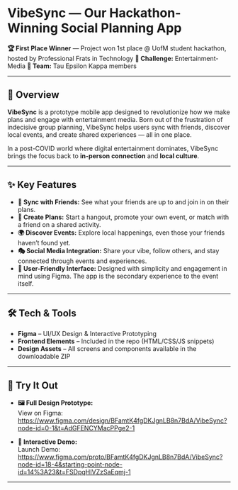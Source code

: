 
# VibeSync — Our Hackathon-Winning Social Planning App

**🏆 First Place Winner** — Project won 1st place @ UofM student hackathon, hosted by Professional Frats in Technology
**🎯 Challenge:** Entertainment-Media 
**👥 Team:** Tau Epsilon Kappa members

---

## 📱 Overview

**VibeSync** is a prototype mobile app designed to revolutionize how we make plans and engage with entertainment media. Born out of the frustration of indecisive group planning, VibeSync helps users sync with friends, discover local events, and create shared experiences — all in one place.

In a post-COVID world where digital entertainment dominates, VibeSync brings the focus back to **in-person connection** and **local culture**.

---

## ✨ Key Features

- **🔗 Sync with Friends:** See what your friends are up to and join in on their plans.
- **📅 Create Plans:** Start a hangout, promote your own event, or match with a friend on a shared activity.
- **🌍 Discover Events:** Explore local happenings, even those your friends haven’t found yet.
- **🎭 Social Media Integration:** Share your vibe, follow others, and stay connected through events and experiences.
- **🧭 User-Friendly Interface:** Designed with simplicity and engagement in mind using Figma. The app is the secondary experience to the event itself. 

---

## 🛠️ Tech & Tools

- **Figma** – UI/UX Design & Interactive Prototyping
- **Frontend Elements** – Included in the repo (HTML/CSS/JS snippets)
- **Design Assets** – All screens and components available in the downloadable ZIP

---

## 🔗 Try It Out

- **🖼️ Full Design Prototype:**  
  View on Figma: https://www.figma.com/design/BFamtK4fgDKJgnLB8n7BdA/VibeSync?node-id=0-1&t=AdGFENCYMacPPge2-1

- **🚀 Interactive Demo:**  
  Launch Demo: https://www.figma.com/proto/BFamtK4fgDKJgnLB8n7BdA/VibeSync?node-id=18-4&starting-point-node-id=14%3A23&t=FSDpqHIVZzSaEqmj-1

---
